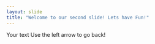 ```yaml
---
layout: slide
title: "Welcome to our second slide! Lets have Fun!"
---
```

Your text
Use the left arrow to go back!
